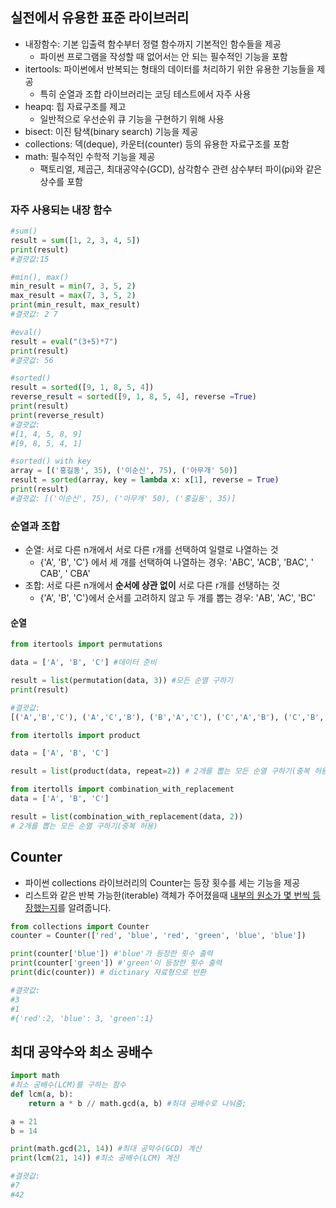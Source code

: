  ## 실전에서 유용한 표준 라이브러리

- 내장함수: 기본 입출력 함수부터 정렬 함수까지 기본적인 함수들을 제공
  - 파이썬 프로그램을 작성할 때 없어서는 안 되는 필수적인 기능을 포함
- itertools: 파이썬에서 반복되는 형태의 데이터를 처리하기 위한 유용한 기능들을 제공
  - 특히 순열과 조합 라이브러리는 코딩 테스트에서 자주 사용
- heapq: 힙 자료구조를 제고
  - 일반적으로 우선순위 큐 기능을 구현하기 위해 사용
- bisect: 이진 탐색(binary search) 기능을 제공
- collections: 덱(deque), 카운터(counter) 등의 유용한 자료구조를 포함
- math: 필수적인 수학적 기능을 제공
  - 팩토리얼, 제곱근, 최대공약수(GCD), 삼각함수 관련 삼수부터 파이(pi)와 같은 상수를 포함

### 자주 사용되는 내장 함수

```python
#sum()
result = sum([1, 2, 3, 4, 5])
print(result)
#결괏값:15

#min(), max()
min_result = min(7, 3, 5, 2)
max_result = max(7, 3, 5, 2)
print(min_result, max_result)
#결괏값: 2 7

#eval()
result = eval("(3+5)*7")
print(result)
#결괏값: 56

#sorted() 
result = sorted([9, 1, 8, 5, 4])
reverse_result = sorted([9, 1, 8, 5, 4], reverse =True)
print(result)
print(reverse_result)
#결괏값: 
#[1, 4, 5, 8, 9]
#[9, 8, 5, 4, 1]

#sorted() with key
array = [('홍길동', 35), ('이순신', 75), ('아무개' 50)]
result = sorted(array, key = lambda x: x[1], reverse = True)
print(result)
#결괏값: [('이순신', 75), ('아무개' 50), ('홍길동', 35)]

```

### 순열과 조합

- 순열: 서로 다른 n개에서 서로 다른 r개를 선택하여 일렬로 나열하는  것
  - {'A', 'B', 'C'} 에서 세 개를 선택하여 나열하는 경우: 'ABC', 'ACB', 'BAC', ' CAB', ' CBA'
- 조합: 서로 다른 n개에서 **순서에 상관 없이** 서로 다른 r개를 선탱하는 것
  - {'A', 'B', 'C'}에서 순서를 고려하지 않고 두 개를 뽑는 경우: 'AB', 'AC', 'BC'

#### 순열

```python
from itertools import permutations

data = ['A', 'B', 'C'] #데이터 준비

result = list(permutation(data, 3)) #모든 순열 구하기
print(result)

#결괏값:
[('A','B','C'), ('A','C','B'), ('B','A','C'), ('C','A','B'), ('C','B','A')]

from itertolls import product

data = ['A', 'B', 'C']

result = list(product(data, repeat=2)) # 2개를 뽑는 모든 순열 구하기(중복 허용)

from itertolls import combination_with_replacement
data = ['A', 'B', 'C']

result = list(combination_with_replacement(data, 2)) 
# 2개를 뽑는 모든 순열 구하기(중복 허용)

```

## Counter

- 파이썬 collections 라이브러리의 Counter는 등장 횟수를 세는 기능을 제공
- 리스트와 같은 반복 가능한(iterable) 객체가 주어졌을때 <u>내부의 원소가 몇 번씩 등장했는지</u>를 알려줍니다.

```python
from collections import Counter
counter = Counter(['red', 'blue', 'red', 'green', 'blue', 'blue'])

print(counter['blue']) #'blue'가 등장한 횟수 출력
print(counter['green']) #'green'이 등장한 횟수 출력
print(dic(counter)) # dictinary 자료형으로 반환

#결괏값:
#3
#1
#{'red':2, 'blue': 3, 'green':1}
```

## 최대 공약수와 최소 공배수

```python
import math
#최소 공배수(LCM)를 구하는 함수
def lcm(a, b):
    return a * b // math.gcd(a, b) #최대 공배수로 나눠줌;

a = 21
b = 14

print(math.gcd(21, 14)) #최대 공약수(GCD) 계산
print(lcm(21, 14)) #최소 공배수(LCM) 계산

#결괏값:
#7
#42
```

